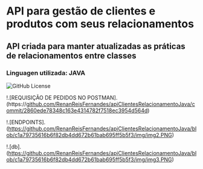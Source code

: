 # API para gestão de clientes e produtos com seus relacionamentos
## API criada para manter atualizadas as práticas de relacionamentos entre classes
### Linguagen utilizada: JAVA
![GitHub License]([https://img.shields.io/github/license/:user/:repo](https://github.com/RenanReisFernandes/apiClientesRelacionamentoJava/tree/main?tab=MIT-1-ov-file))


!.[REQUISIÇÃO DE PEDIDOS NO POSTMAN].(https://[github.com/RenanReisFernandes/apiClientesRelacionamentoJava/commit/2860ede78348c163e4314782f7518ec3954d564d](https://github.com/RenanReisFernandes/apiClientesRelacionamentoJava/blob/main/img/img2.PNG))
 

 !.[ENDPOINTS].(https://github.com/RenanReisFernandes/apiClientesRelacionamentoJava/blob/c1a79735616b6f82db4dd672b61bab695ff5b5f3/img/img2.PNG)

  !.[db].(https://github.com/RenanReisFernandes/apiClientesRelacionamentoJava/blob/c1a79735616b6f82db4dd672b61bab695ff5b5f3/img/img3.PNG)

